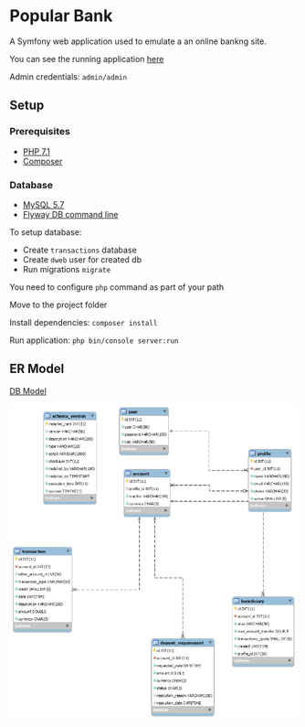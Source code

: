 # Popular Bank

A Symfony web application used to emulate a an online bankng site.

You can see the running application [here](http://apps.cavitos.net:45002)

Admin credentials: ```admin/admin```

## Setup 

### Prerequisites

* [PHP 7.1](https://secure.php.net/)
* [Composer](https://getcomposer.org/)

### Database

* [MySQL 5.7](https://www.mysql.com/)
* [Flyway DB command line](https://flywaydb.org/)

To setup database:

* Create ```transactions``` database
* Create ```dweb``` user for created db
* Run migrations ```migrate```

You need to configure ```php``` command as part of your path

Move to the project folder

Install dependencies: ```composer install```

Run application: ```php bin/console server:run```

## ER Model

[DB Model](https://github.com/fvcastellanos/transactions/blob/master/diagrams/ER/transactions.png)

![Model](https://github.com/fvcastellanos/transactions/blob/master/diagrams/ER/transactions.png)
